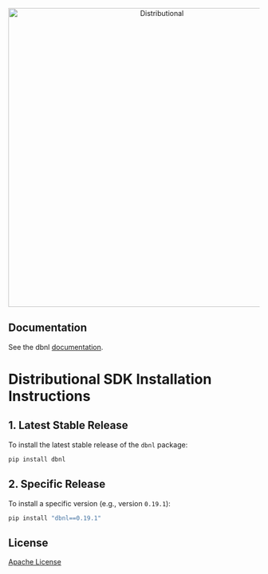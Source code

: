 <p align="center">
  <img src="https://cdn.prod.website-files.com/67c87d15e79883b4adbe95a7/67ffd8cd18486405cdbef943_Distributional-Logo-Horizontal-Black.png" alt="Distributional" width="600">
</p>

## Documentation

See the dbnl [documentation](https://docs.dbnl.com/).

# Distributional SDK Installation Instructions

## 1. Latest Stable Release

To install the latest stable release of the `dbnl` package:

```bash
pip install dbnl
```

## 2. Specific Release

To install a specific version (e.g., version `0.19.1`):

```bash
pip install "dbnl==0.19.1"
```

## License

[Apache License](./LICENSE)
